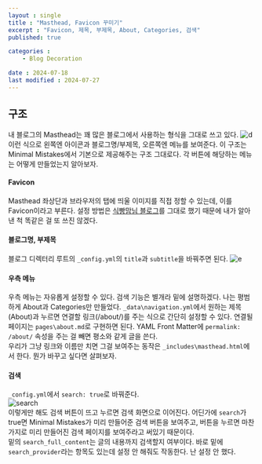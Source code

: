 ```yaml
---
layout : single
title : "Masthead, Favicon 꾸미기"
excerpt : "Favicon, 제목, 부제목, About, Categories, 검색"
published: true

categories : 
    - Blog Decoration

date : 2024-07-18
last modified : 2024-07-27
---
```


## 구조
내 블로그의 Masthead는 꽤 많은 블로그에서 사용하는 형식을 그대로 쓰고 있다. 
![d](https://github.com/user-attachments/assets/629cb6c7-5a7c-47ca-82ff-2e3a3c9c2af7)
이런 식으로 왼쪽엔 아이콘과 블로그명/부제목, 오른쪽엔 메뉴를 보여준다. 이 구조는 Minimal Mistakes에서 기본으로 제공해주는 구조 그대로다. 각 버튼에 해당하는 메뉴는 어떻게 만들었는지 알아보자.

#### Favicon
Masthead 좌상단과 브라우저의 탭에 띄울 이미지를 직접 정할 수 있는데, 이를 Favicon이라고 부른다. 설정 방법은 [식빵맘님 블로그](https://ansohxxn.github.io/blog/favicon/)를 그대로 했기 때문에 내가 알아낸 척 똑같은 걸 또 쓰진 않겠다.

#### 블로그명, 부제목
블로그 디렉터리 루트의 `_config.yml`의 `title`과 `subtitle`을 바꿔주면 된다.
![e](https://github.com/user-attachments/assets/0b42cd57-0ec7-4df7-b89f-a042bedbefc4)

#### 우측 메뉴
우측 메뉴는 자유롭게 설정할 수 있다. 검색 기능은 별개라 밑에 설명하겠다. 나는 평범하게 About과 Categories만 만들었다. `_data\navigation.yml`에서 원하는 제목(About)과 누르면 연결할 링크(/about/)를 주는 식으로 간단히 설정할 수 있다. 연결될 페이지는 `pages\about.md`로 구현하면 된다. YAML Front Matter에 `permalink: /about/` 속성을 주는 걸 빼면 평소와 같게 글을 쓴다.   
우리가 그냥 링크와 이름만 치면 그걸 보여주는 동작은 `_includes\masthead.html`에서 한다. 뭔가 바꾸고 싶다면 살펴보자.

#### 검색
`_config.yml`에서 `search: true`로 바꿔준다.  
![search](https://github.com/user-attachments/assets/0525efa5-66f0-4ae0-a755-aabcb398736b)  
이렇게만 해도 검색 버튼이 뜨고 누르면 검색 화면으로 이어진다. 어딘가에 `search`가 true면 Minimal Mistakes가 미리 만들어준 검색 버튼을 보여주고, 버튼을 누르면 마찬가지로 미리 만들어진 검색 페이지를 보여주라고 써있기 때문이다.  
밑의 `search_full_content`는 글의 내용까지 검색할지 여부이다. 바로 밑에 `search_provider`라는 항목도 있는데 설정 안 해줘도 작동한다. 난 설정 안 했다. 

